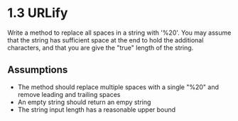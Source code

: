 # 1.3 URLify

Write a method to replace all spaces in a string with '%20'. You may assume that the string has sufficient space at the end to hold the additional characters, and that you are give the "true" length of the string. 

## Assumptions
- The method should replace multiple spaces with a single "%20" and remove leading and trailing spaces
- An empty string should return an empy string
- The string input length has a reasonable upper bound